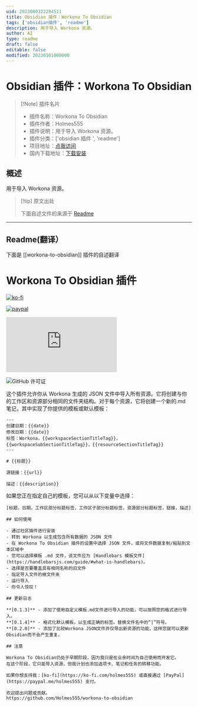 ```yaml
---
uid: 2023080322294511
title: Obsidian 插件：Workona To Obsidian
tags: ['obsidian插件', 'readme']
description: 用于导入 Workona 资源。
author: AI
type: readme
draft: false
editable: false
modified: 20230101000000
---
```


# Obsidian 插件：Workona To Obsidian

> [!Note] 插件名片
> - 插件名称：Workona To Obsidian
> - 插件作者：Holmes555
> - 插件说明：用于导入 Workona 资源。
> - 插件分类：['obsidian 插件 ', 'readme']
> - 项目地址：[点我访问](https://github.com/Holmes555/workona-to-obsidian)
> - 国内下载地址：[下载安装](https://pkmer.cn/products/plugin/pluginMarket/?workona-to-obsidian)

## 概述

用于导入 Workona 资源。

> [!tip] 原文出处
>
>下面自述文件的来源于 [Readme](https://ghproxy.net/https://raw.githubusercontent.com/Holmes555/workona-to-obsidian/master/README.md)

---

## Readme(翻译）

下面是 [[workona-to-obsidian]] 插件的自述翻译

# Workona To Obsidian 插件

[![ko-fi](https://img.shields.io/badge/Ko--Fi-holmes555-success)](https://ko-fi.com/holmes555?style=flat)

[![paypal](https://img.shields.io/badge/Paypal-holmes555-success)](https://paypal.me/holmes555)

![最新发布下载次数](https://img.shields.io/github/downloads/Holmes555/workona-to-obsidian/main.js?style=flat)

![GitHub 许可证](https://img.shields.io/github/license/Holmes555/workona-to-obsidian?style=flat)

这个插件允许你从 Workona 生成的 JSON 文件中导入所有资源。它将创建与你的工作区和资源部分相同的文件夹结构。对于每个资源，它将创建一个新的.md 笔记，其中实现了你提供的模板或默认模板：

```
---
创建日期：{{date}}
修改日期：{{date}}
标签：Workona，{{workspaceSectionTitleTag}}，{{workspaceSubSectionTitleTag}}，{{resourceSectionTitleTag}}
---

# {{标题}}

源链接：{{url}}

描述：{{description}}
```

如果您正在指定自己的模板，您可以从以下变量中选择：

```
[标题，日期，工作区部分标题标签，工作区子部分标题标签，资源部分标题标签，链接，描述]

## 如何使用

- 通过社区插件进行安装
- 转到 Workona 以生成包含所有数据的 JSON 文件
- 在 Workona To Obsidian 插件的设置中选择 JSON 文件，或将文件数据复制/粘贴到文本区域中
- 您可以选择模板 .md 文件，该文件应为 [Handlebars 模板文件](https://handlebarsjs.com/guide/#what-is-handlebars)。
- 选择是否要覆盖具有相同名称的旧文件
- 指定导入文件的根文件夹
- 运行导入
- 你令人惊叹！

## 更新日志

**[0.1.3]** - 添加了使用自定义模板.md文件进行导入的功能，可以按照您的格式进行导入。  
**[0.1.4]** - 格式化默认模板，以生成正确的标签。替换文件名中的“|”符号。  
**[0.2.0]** - 添加了比较Workona JSON文件并仅导出新资源的功能，这样您就可以更新Obsidian而不会产生重复。

## 注意

Workona To Obsidian仍处于早期阶段，因为我只是在业余时间为自己使用而开发它。
在这个阶段，它只能导入资源，但我计划也添加选项卡、笔记和任务的转移功能。

如果你想支持我：[ko-fi](https://ko-fi.com/holmes555) 或直接通过 [PayPal](https://paypal.me/holmes555) 支付。

欢迎提出问题或贡献。
https://github.com/Holmes555/workona-to-obsidian



